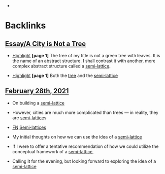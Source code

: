 - 

# Backlinks
## [Essay/A City is Not a Tree](<Essay/A City is Not a Tree.md>)
- [Highlight](<Highlight.md>) **[page 1]** The tree of my title is not a green tree with leaves. It is the name of an abstract structure. I shall contrast it with another, more complex abstract structure called a [semi-lattice](<semi-lattice.md>).

- [Highlight](<Highlight.md>) **[page 1]** Both the [tree](<tree.md>) and the [semi-lattice](<semi-lattice.md>)

## [February 28th, 2021](<February 28th, 2021.md>)
- On building a [semi-lattice](<semi-lattice.md>)

- However, cities are much more complicated than trees — in reality, they are [semi-lattice](<semi-lattice.md>)s

- [FN](<FN.md>) [Semi-lattices]([semi-lattice](<semi-lattice.md>))

- My initial thoughts on how we can use the idea of a [semi-lattice](<semi-lattice.md>)

- If I were to offer a tentative recommendation of how we could utilize the conceptual framework of a [semi-lattice](<semi-lattice.md>),

- Calling it for the evening, but looking forward to exploring the idea of a [semi-lattice](<semi-lattice.md>)

